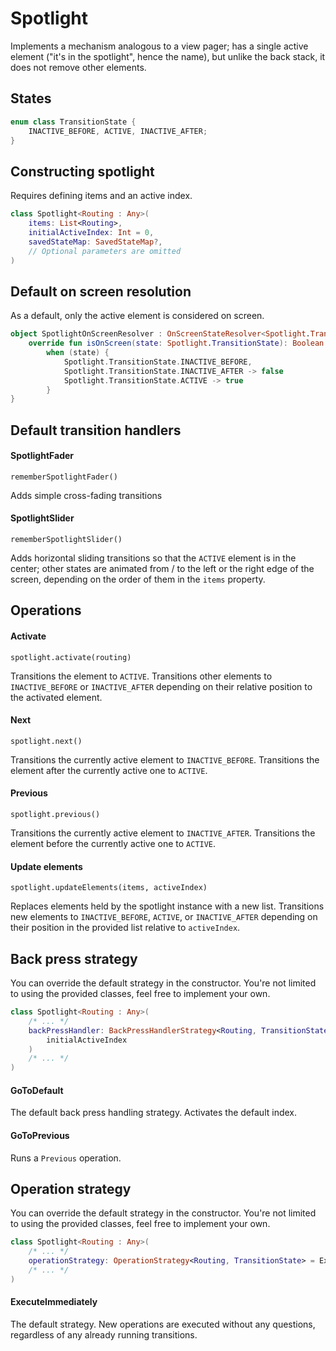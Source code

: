 # Spotlight

Implements a mechanism analogous to a view pager; has a single active element ("it's in the spotlight", hence the name), but unlike the back stack, it does not remove other elements.


## States

```kotlin
enum class TransitionState {
    INACTIVE_BEFORE, ACTIVE, INACTIVE_AFTER;
}
```

## Constructing spotlight

Requires defining items and an active index.

```kotlin
class Spotlight<Routing : Any>(
    items: List<Routing>,
    initialActiveIndex: Int = 0,
    savedStateMap: SavedStateMap?,
    // Optional parameters are omitted
)
```

## Default on screen resolution

As a default, only the active element is considered on screen.

```kotlin
object SpotlightOnScreenResolver : OnScreenStateResolver<Spotlight.TransitionState> {
    override fun isOnScreen(state: Spotlight.TransitionState): Boolean =
        when (state) {
            Spotlight.TransitionState.INACTIVE_BEFORE,
            Spotlight.TransitionState.INACTIVE_AFTER -> false
            Spotlight.TransitionState.ACTIVE -> true
        }
}
```

## Default transition handlers

#### SpotlightFader

`rememberSpotlightFader()`

Adds simple cross-fading transitions


#### SpotlightSlider

`rememberSpotlightSlider()`

Adds horizontal sliding transitions so that the `ACTIVE` element is in the center; other states are animated from / to the left or the right edge of the screen, depending on the order of them in the `items` property.


## Operations

#### Activate

`spotlight.activate(routing)`

Transitions the element to `ACTIVE`. Transitions other elements to `INACTIVE_BEFORE` or `INACTIVE_AFTER` depending on their relative position to the activated element.


#### Next

`spotlight.next()`

Transitions the currently active element to `INACTIVE_BEFORE`. 
Transitions the element after the currently active one to `ACTIVE`.


#### Previous

`spotlight.previous()`

Transitions the currently active element to `INACTIVE_AFTER`.
Transitions the element before the currently active one to `ACTIVE`.


#### Update elements

`spotlight.updateElements(items, activeIndex)`

Replaces elements held by the spotlight instance with a new list. Transitions new elements to `INACTIVE_BEFORE`, `ACTIVE`, or `INACTIVE_AFTER` depending on their position in the provided list relative to `activeIndex`.


## Back press strategy

You can override the default strategy in the constructor. You're not limited to using the provided classes, feel free to implement your own.

```kotlin
class Spotlight<Routing : Any>(
    /* ... */
    backPressHandler: BackPressHandlerStrategy<Routing, TransitionState> = GoToDefault(
        initialActiveIndex
    )
    /* ... */
)
```

#### GoToDefault

The default back press handling strategy. Activates the default index.

#### GoToPrevious

Runs a `Previous` operation.


## Operation strategy

You can override the default strategy in the constructor. You're not limited to using the provided classes, feel free to implement your own.

```kotlin
class Spotlight<Routing : Any>(
    /* ... */
    operationStrategy: OperationStrategy<Routing, TransitionState> = ExecuteImmediately(),    
    /* ... */
)
```

#### ExecuteImmediately
The default strategy. New operations are executed without any questions, regardless of any already running transitions.
